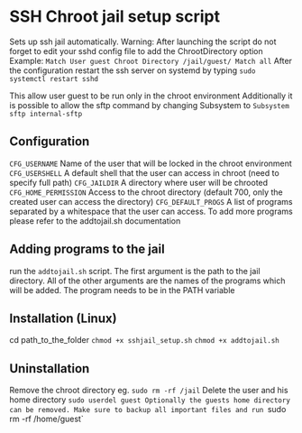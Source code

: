 # SSH Chroot jail setup script

Sets up ssh jail automatically. 
Warning: After launching the script do not forget to edit your sshd config file
to add the ChrootDirectory option
Example:
`Match User guest
Chroot Directory /jail/guest/
Match all`
After the configuration restart the ssh server on systemd by typing `sudo systemctl restart sshd`

This allow user guest to be run only in the chroot environment
Additionally it is possible to allow the sftp command by changing Subsystem to
`Subsystem sftp internal-sftp`

## Configuration
`CFG_USERNAME` Name of the user that will be locked in the chroot environment
`CFG_USERSHELL` A default shell that the user can access in chroot (need to specify full path)
`CFG_JAILDIR` A directory where user will be chrooted
`CFG_HOME_PERMISSION` Access to the chroot directory (default 700, only the created user can access the directory)
`CFG_DEFAULT_PROGS` A list of programs separated by a whitespace that the user can access. To add more programs please refer to the addtojail.sh documentation


## Adding programs to the jail
run the `addtojail.sh` script. The first argument is the path to the jail directory. All of the other arguments are the names of the programs which will be added. The program needs to be in the PATH variable


## Installation (Linux)
cd path_to_the_folder
`chmod +x sshjail_setup.sh`
`chmod +x addtojail.sh`


## Uninstallation
Remove the chroot directory eg. `sudo rm -rf /jail`
Delete the user and his home directory `sudo userdel guest
Optionally the guests home directory can be removed. Make sure to backup all important files and run
`sudo rm -rf /home/guest`
